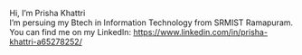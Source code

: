 Hi, I’m Prisha Khattri  
I’m persuing my Btech in Information Technology from SRMIST Ramapuram.
You can find me on my LinkedIn: 
https://www.linkedin.com/in/prisha-khattri-a65278252/

<!---
prishk78/prishk78 is a ✨ special ✨ repository because its `README.md` (this file) appears on your GitHub profile.
You can click the Preview link to take a look at your changes.
--->
